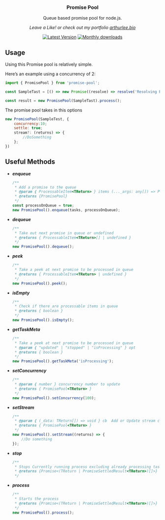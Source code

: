 <div align="center">
  <p>
    <h3>Promise Pool</h3>
  </p>
  <p>
    Queue based promise pool for node.js.
  </p>
  <p>
    <em>Leave a Like! or check out my portfolio <a href="https://arthurlee.bio">arthurlee.bio</a></em>
  </p>
  <p>
    <a href="https://www.npmjs.com/package/@arthur.lee945/promise-pool"><img src="https://img.shields.io/npm/v/@arthur.lee945/promise-pool.svg" alt="Latest Version"></a>
    <a href="https://www.npmjs.com/package/@arthur.lee945/promise-pool"><img src="https://img.shields.io/npm/dm/@arthur.lee945/promise-pool.svg" alt="Monthly downloads"></a>
  </p>
</div>

## Usage

Using this Promise pool is relatively simple.

Here’s an example using a concurrency of 2:

```js
import { PromisePool } from 'promise-pool';

const SampleTast = [() => new Promise((resolve) => resolve('Resolving Promise'))];

const result = new PromisePool(SampleTast).process();
```

The promise pool takes in this options

```js
new PromisePool(SampleTest, {
    concurrency:10;
    settle: true;
    stream?: (returns) => {
        //DoSomething
    };
})
```

## Useful Methods

-   **_enqueue_**
    ```js
    /**
     * Add a promise to the queue
     * @param { ProcessableItem<TReturn> } items (..._args: any[]) => Promise<TReturn>
     * @returns {PromisePool}
     */
    const processOnQueue = true;
    new PromisePool().enqueue(tasks, processOnQueue);
    ```
-   **_dequeue_**
    ```js
    /**
     * Take out next promise in queue or undefined
     * @returns { ProcessableItem<TReturn>[] | undefined }
     */
    new PromisePool().dequeue();
    ```
-   **_peek_**
    ```js
    /**
     * Take a peek at next promise to be processed in queue
     * @returns { ProcessableItem<TReturn> | undefined }
     */
    new PromisePool().peek();
    ```
-   **_isEmpty_**
    ```js
    /**
     * Check if there are processable items in queue
     * @returns { boolean }
     */
    new PromisePool().isEmpty();
    ```
-   **_getTaskMeta_**
    ```js
    /**
     * Take a peek at next promise to be processed in queue
     * @param { "updated" | "stopped" | "isProcessing" } opt
     * @returns { boolean }
     */
    new PromisePool().getTaskMeta('isProcessing');
    ```
-   **_setConcurrency_**
    ```js
    /**
     * @param { number } concurrency number to update
     * @returns { PromisePool<TReturn> }
     */
    new PromisePool().setConcurrency(100);
    ```
-   **_setStream_**
    ```js
    /**
     * @param { (_data: TReturn[]) => void } cb  Add or Update stream callback function
     * @returns { PromisePool<TReturn> }
     */
    new PromisePool().setStream((returns) => {
        //Do something
    });
    ```
-   **_stop_**
    ```js
    /**
     * Stops Currently running process excluding already processing task set
     * @returns {Promise<(TReturn | PromiseSettledResult<TReturn>)[]>}
     */
    ```
-   **_process_**

    ```js
    /**
     * Starts the process
     * @returns {Promise<(TReturn | PromiseSettledResult<TReturn>)[]>}
     */
    new PromisePool().process();
    ```

